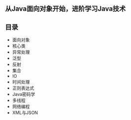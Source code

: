 ## 从Java面向对象开始，进阶学习Java技术
## 目录
- 面向对象
- 核心类
- 异常处理
- 泛型
- 反射
- 集合
- IO
- 时间处理
- 正则表达式
- Java密码学
- 多线程
- 网络编程
- XML与JSON
